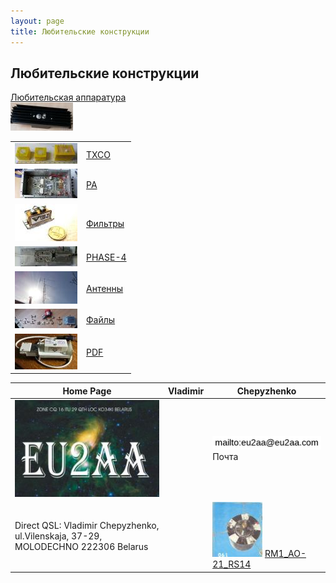 ```yaml
---
layout: page
title: Любительские конструкции
---
```


## Любительские конструкции

[Любительская аппаратура <br> ![Любительская аппаратура](photo/0LK.jpg)](AmRig.md)



| | |
|---|---|
| [![ ](photo/0TXCO2.jpg)](https://eu2aa.com/TXCO.html) | [TXCO](https://eu2aa.com/TXCO.html) |
| [![ ](photo/0PA.jpg)](https://eu2aa.com/PA.html) | [PA](https://eu2aa.com/PA.html) |
| [![ ](photo/0Fil.jpg)](https://eu2aa.com/FIL.html) | [Фильтры](https://eu2aa.com/FIL.html) |
| [![ ](photo/0P4.jpg)](https://eu2aa.com/P4.html) | [PHASE-4](https://eu2aa.com/P4.html) |
| [![ ](photo/0Ant1.jpg)](https://eu2aa.com/Ant.html) | [Антенны](https://eu2aa.com/Ant.html) |
| [![ ](photo/0LK2.jpg)](https://eu2aa.com/FILES.html) | [Файлы](https://eu2aa.com/FILES.html) |
| [![ ](photo/0LK1.jpg)](https://eu2aa.com/PDF.html) | [PDF](https://eu2aa.com/PDF.html) |

| Home Page | Vladimir | Chepyzhenko |
| ------------- | ------------- | ------------- |
|![QSL](photo/22.jpg) | |![mailto](photo/mailto3.png) Почта  |
| Direct QSL: Vladimir Chepyzhenko, ul.Vilenskaja, 37-29, MOLODECHNO 222306 Belarus | |[![RM1_AO-21_RS14](photo/28.jpg)](http://eu2aa.qrz.ru/rm1.html) [ RM1_AO-21_RS14 ](http://eu2aa.qrz.ru/rm1.html) |
